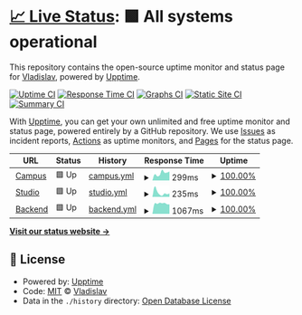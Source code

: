 # [📈 Live Status](https://govtechschool.de): <!--live status--> **🟩 All systems operational**

This repository contains the open-source uptime monitor and status page for [Vladislav](https://govtechschool.de), powered by [Upptime](https://github.com/upptime/upptime).

[![Uptime CI](https://github.com/VladislavNahaba/upptime/workflows/Uptime%20CI/badge.svg)](https://github.com/VladislavNahaba/upptime/actions?query=workflow%3A%22Uptime+CI%22)
[![Response Time CI](https://github.com/VladislavNahaba/upptime/workflows/Response%20Time%20CI/badge.svg)](https://github.com/VladislavNahaba/upptime/actions?query=workflow%3A%22Response+Time+CI%22)
[![Graphs CI](https://github.com/VladislavNahaba/upptime/workflows/Graphs%20CI/badge.svg)](https://github.com/VladislavNahaba/upptime/actions?query=workflow%3A%22Graphs+CI%22)
[![Static Site CI](https://github.com/VladislavNahaba/upptime/workflows/Static%20Site%20CI/badge.svg)](https://github.com/VladislavNahaba/upptime/actions?query=workflow%3A%22Static+Site+CI%22)
[![Summary CI](https://github.com/VladislavNahaba/upptime/workflows/Summary%20CI/badge.svg)](https://github.com/VladislavNahaba/upptime/actions?query=workflow%3A%22Summary+CI%22)

With [Upptime](https://upptime.js.org), you can get your own unlimited and free uptime monitor and status page, powered entirely by a GitHub repository. We use [Issues](https://github.com/VladislavNahaba/upptime/issues) as incident reports, [Actions](https://github.com/VladislavNahaba/upptime/actions) as uptime monitors, and [Pages](https://govtechschool.de) for the status page.

<!--start: status pages-->
<!-- This summary is generated by Upptime (https://github.com/upptime/upptime) -->
<!-- Do not edit this manually, your changes will be overwritten -->
<!-- prettier-ignore -->
| URL | Status | History | Response Time | Uptime |
| --- | ------ | ------- | ------------- | ------ |
| <img alt="" src="https://favicons.githubusercontent.com/campus.govtechschool.de" height="13"> [Campus](https://campus.govtechschool.de) | 🟩 Up | [campus.yml](https://github.com/themis-digital/upptime/commits/HEAD/history/campus.yml) | <details><summary><img alt="Response time graph" src="./graphs/campus/response-time-week.png" height="20"> 299ms</summary><br><a href="https://themis-digital.github.io/upptime/history/campus"><img alt="Response time 293" src="https://img.shields.io/endpoint?url=https%3A%2F%2Fraw.githubusercontent.com%2Fthemis-digital%2Fupptime%2FHEAD%2Fapi%2Fcampus%2Fresponse-time.json"></a><br><a href="https://themis-digital.github.io/upptime/history/campus"><img alt="24-hour response time 347" src="https://img.shields.io/endpoint?url=https%3A%2F%2Fraw.githubusercontent.com%2Fthemis-digital%2Fupptime%2FHEAD%2Fapi%2Fcampus%2Fresponse-time-day.json"></a><br><a href="https://themis-digital.github.io/upptime/history/campus"><img alt="7-day response time 299" src="https://img.shields.io/endpoint?url=https%3A%2F%2Fraw.githubusercontent.com%2Fthemis-digital%2Fupptime%2FHEAD%2Fapi%2Fcampus%2Fresponse-time-week.json"></a><br><a href="https://themis-digital.github.io/upptime/history/campus"><img alt="30-day response time 311" src="https://img.shields.io/endpoint?url=https%3A%2F%2Fraw.githubusercontent.com%2Fthemis-digital%2Fupptime%2FHEAD%2Fapi%2Fcampus%2Fresponse-time-month.json"></a><br><a href="https://themis-digital.github.io/upptime/history/campus"><img alt="1-year response time 293" src="https://img.shields.io/endpoint?url=https%3A%2F%2Fraw.githubusercontent.com%2Fthemis-digital%2Fupptime%2FHEAD%2Fapi%2Fcampus%2Fresponse-time-year.json"></a></details> | <details><summary><a href="https://themis-digital.github.io/upptime/history/campus">100.00%</a></summary><a href="https://themis-digital.github.io/upptime/history/campus"><img alt="All-time uptime 99.98%" src="https://img.shields.io/endpoint?url=https%3A%2F%2Fraw.githubusercontent.com%2Fthemis-digital%2Fupptime%2FHEAD%2Fapi%2Fcampus%2Fuptime.json"></a><br><a href="https://themis-digital.github.io/upptime/history/campus"><img alt="24-hour uptime 100.00%" src="https://img.shields.io/endpoint?url=https%3A%2F%2Fraw.githubusercontent.com%2Fthemis-digital%2Fupptime%2FHEAD%2Fapi%2Fcampus%2Fuptime-day.json"></a><br><a href="https://themis-digital.github.io/upptime/history/campus"><img alt="7-day uptime 100.00%" src="https://img.shields.io/endpoint?url=https%3A%2F%2Fraw.githubusercontent.com%2Fthemis-digital%2Fupptime%2FHEAD%2Fapi%2Fcampus%2Fuptime-week.json"></a><br><a href="https://themis-digital.github.io/upptime/history/campus"><img alt="30-day uptime 99.97%" src="https://img.shields.io/endpoint?url=https%3A%2F%2Fraw.githubusercontent.com%2Fthemis-digital%2Fupptime%2FHEAD%2Fapi%2Fcampus%2Fuptime-month.json"></a><br><a href="https://themis-digital.github.io/upptime/history/campus"><img alt="1-year uptime 99.98%" src="https://img.shields.io/endpoint?url=https%3A%2F%2Fraw.githubusercontent.com%2Fthemis-digital%2Fupptime%2FHEAD%2Fapi%2Fcampus%2Fuptime-year.json"></a></details>
| <img alt="" src="https://favicons.githubusercontent.com/studio.govtechschool.de" height="13"> [Studio](https://studio.govtechschool.de) | 🟩 Up | [studio.yml](https://github.com/themis-digital/upptime/commits/HEAD/history/studio.yml) | <details><summary><img alt="Response time graph" src="./graphs/studio/response-time-week.png" height="20"> 235ms</summary><br><a href="https://themis-digital.github.io/upptime/history/studio"><img alt="Response time 250" src="https://img.shields.io/endpoint?url=https%3A%2F%2Fraw.githubusercontent.com%2Fthemis-digital%2Fupptime%2FHEAD%2Fapi%2Fstudio%2Fresponse-time.json"></a><br><a href="https://themis-digital.github.io/upptime/history/studio"><img alt="24-hour response time 142" src="https://img.shields.io/endpoint?url=https%3A%2F%2Fraw.githubusercontent.com%2Fthemis-digital%2Fupptime%2FHEAD%2Fapi%2Fstudio%2Fresponse-time-day.json"></a><br><a href="https://themis-digital.github.io/upptime/history/studio"><img alt="7-day response time 235" src="https://img.shields.io/endpoint?url=https%3A%2F%2Fraw.githubusercontent.com%2Fthemis-digital%2Fupptime%2FHEAD%2Fapi%2Fstudio%2Fresponse-time-week.json"></a><br><a href="https://themis-digital.github.io/upptime/history/studio"><img alt="30-day response time 275" src="https://img.shields.io/endpoint?url=https%3A%2F%2Fraw.githubusercontent.com%2Fthemis-digital%2Fupptime%2FHEAD%2Fapi%2Fstudio%2Fresponse-time-month.json"></a><br><a href="https://themis-digital.github.io/upptime/history/studio"><img alt="1-year response time 250" src="https://img.shields.io/endpoint?url=https%3A%2F%2Fraw.githubusercontent.com%2Fthemis-digital%2Fupptime%2FHEAD%2Fapi%2Fstudio%2Fresponse-time-year.json"></a></details> | <details><summary><a href="https://themis-digital.github.io/upptime/history/studio">100.00%</a></summary><a href="https://themis-digital.github.io/upptime/history/studio"><img alt="All-time uptime 100.00%" src="https://img.shields.io/endpoint?url=https%3A%2F%2Fraw.githubusercontent.com%2Fthemis-digital%2Fupptime%2FHEAD%2Fapi%2Fstudio%2Fuptime.json"></a><br><a href="https://themis-digital.github.io/upptime/history/studio"><img alt="24-hour uptime 100.00%" src="https://img.shields.io/endpoint?url=https%3A%2F%2Fraw.githubusercontent.com%2Fthemis-digital%2Fupptime%2FHEAD%2Fapi%2Fstudio%2Fuptime-day.json"></a><br><a href="https://themis-digital.github.io/upptime/history/studio"><img alt="7-day uptime 100.00%" src="https://img.shields.io/endpoint?url=https%3A%2F%2Fraw.githubusercontent.com%2Fthemis-digital%2Fupptime%2FHEAD%2Fapi%2Fstudio%2Fuptime-week.json"></a><br><a href="https://themis-digital.github.io/upptime/history/studio"><img alt="30-day uptime 100.00%" src="https://img.shields.io/endpoint?url=https%3A%2F%2Fraw.githubusercontent.com%2Fthemis-digital%2Fupptime%2FHEAD%2Fapi%2Fstudio%2Fuptime-month.json"></a><br><a href="https://themis-digital.github.io/upptime/history/studio"><img alt="1-year uptime 100.00%" src="https://img.shields.io/endpoint?url=https%3A%2F%2Fraw.githubusercontent.com%2Fthemis-digital%2Fupptime%2FHEAD%2Fapi%2Fstudio%2Fuptime-year.json"></a></details>
| <img alt="" src="https://favicons.githubusercontent.com/backend.govtechschool.de" height="13"> [Backend](https://backend.govtechschool.de/admin) | 🟩 Up | [backend.yml](https://github.com/themis-digital/upptime/commits/HEAD/history/backend.yml) | <details><summary><img alt="Response time graph" src="./graphs/backend/response-time-week.png" height="20"> 1067ms</summary><br><a href="https://themis-digital.github.io/upptime/history/backend"><img alt="Response time 1053" src="https://img.shields.io/endpoint?url=https%3A%2F%2Fraw.githubusercontent.com%2Fthemis-digital%2Fupptime%2FHEAD%2Fapi%2Fbackend%2Fresponse-time.json"></a><br><a href="https://themis-digital.github.io/upptime/history/backend"><img alt="24-hour response time 1006" src="https://img.shields.io/endpoint?url=https%3A%2F%2Fraw.githubusercontent.com%2Fthemis-digital%2Fupptime%2FHEAD%2Fapi%2Fbackend%2Fresponse-time-day.json"></a><br><a href="https://themis-digital.github.io/upptime/history/backend"><img alt="7-day response time 1067" src="https://img.shields.io/endpoint?url=https%3A%2F%2Fraw.githubusercontent.com%2Fthemis-digital%2Fupptime%2FHEAD%2Fapi%2Fbackend%2Fresponse-time-week.json"></a><br><a href="https://themis-digital.github.io/upptime/history/backend"><img alt="30-day response time 1066" src="https://img.shields.io/endpoint?url=https%3A%2F%2Fraw.githubusercontent.com%2Fthemis-digital%2Fupptime%2FHEAD%2Fapi%2Fbackend%2Fresponse-time-month.json"></a><br><a href="https://themis-digital.github.io/upptime/history/backend"><img alt="1-year response time 1053" src="https://img.shields.io/endpoint?url=https%3A%2F%2Fraw.githubusercontent.com%2Fthemis-digital%2Fupptime%2FHEAD%2Fapi%2Fbackend%2Fresponse-time-year.json"></a></details> | <details><summary><a href="https://themis-digital.github.io/upptime/history/backend">100.00%</a></summary><a href="https://themis-digital.github.io/upptime/history/backend"><img alt="All-time uptime 99.99%" src="https://img.shields.io/endpoint?url=https%3A%2F%2Fraw.githubusercontent.com%2Fthemis-digital%2Fupptime%2FHEAD%2Fapi%2Fbackend%2Fuptime.json"></a><br><a href="https://themis-digital.github.io/upptime/history/backend"><img alt="24-hour uptime 100.00%" src="https://img.shields.io/endpoint?url=https%3A%2F%2Fraw.githubusercontent.com%2Fthemis-digital%2Fupptime%2FHEAD%2Fapi%2Fbackend%2Fuptime-day.json"></a><br><a href="https://themis-digital.github.io/upptime/history/backend"><img alt="7-day uptime 100.00%" src="https://img.shields.io/endpoint?url=https%3A%2F%2Fraw.githubusercontent.com%2Fthemis-digital%2Fupptime%2FHEAD%2Fapi%2Fbackend%2Fuptime-week.json"></a><br><a href="https://themis-digital.github.io/upptime/history/backend"><img alt="30-day uptime 100.00%" src="https://img.shields.io/endpoint?url=https%3A%2F%2Fraw.githubusercontent.com%2Fthemis-digital%2Fupptime%2FHEAD%2Fapi%2Fbackend%2Fuptime-month.json"></a><br><a href="https://themis-digital.github.io/upptime/history/backend"><img alt="1-year uptime 99.99%" src="https://img.shields.io/endpoint?url=https%3A%2F%2Fraw.githubusercontent.com%2Fthemis-digital%2Fupptime%2FHEAD%2Fapi%2Fbackend%2Fuptime-year.json"></a></details>

<!--end: status pages-->

[**Visit our status website →**](https://govtechschool.de)

## 📄 License

- Powered by: [Upptime](https://github.com/upptime/upptime)
- Code: [MIT](./LICENSE) © [Vladislav](https://govtechschool.de)
- Data in the `./history` directory: [Open Database License](https://opendatacommons.org/licenses/odbl/1-0/)
